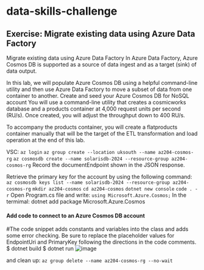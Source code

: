 # data-skills-challenge

## Exercise: Migrate existing data using Azure Data Factory

Migrate existing data using Azure Data Factory
In Azure Data Factory, Azure Cosmos DB is supported as a source of data ingest and as a target (sink) of data output.

In this lab, we will populate Azure Cosmos DB using a helpful command-line utility and then use Azure Data Factory to move a subset of data from one container to another.
Create and seed your Azure Cosmos DB for NoSQL account
You will use a command-line utility that creates a cosmicworks database and a products container at 4,000 request units per second (RU/s). Once created, you will adjust the throughput down to 400 RU/s.

To accompany the products container, you will create a flatproducts container manually that will be the target of the ETL transformation and load operation at the end of this lab.

VSC: `az login`
`az group create --location uksouth --name az204-cosmos-rg`
`az cosmosdb create --name solarisdb-2024 --resource-group az204-cosmos-rg`
Record the documentEndpoint shown in the JSON response.

Retrieve the primary key for the account by using the following command:
`az cosmosdb keys list --name solarisdb-2024 --resource-group az204-cosmos-rg`
`mkdir az204-cosmos`
`cd az204-cosmos`
`dotnet new console`
`code . -r`
Open Program.cs file and write: `using Microsoft.Azure.Cosmos;`
In the termimal:
dotnet add package Microsoft.Azure.Cosmos

#### Add code to connect to an Azure Cosmos DB account
#The code snippet adds constants and variables into the class and adds some error checking. Be sure to replace the placeholder values for EndpointUri and PrimaryKey following the directions in the code comments.
$ dotnet build
$ dotnet run 
![image](https://github.com/ZCHAnalytics/data-skills-challenge/assets/146954022/580b6f74-2cf7-4c99-b9c3-2554bc263c7a)

and clean up:
`az group delete --name az204-cosmos-rg --no-wait`
